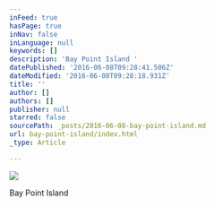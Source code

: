 ```yaml
---
inFeed: true
hasPage: true
inNav: false
inLanguage: null
keywords: []
description: 'Bay Point Island '
datePublished: '2016-06-08T09:28:41.506Z'
dateModified: '2016-06-08T09:28:18.931Z'
title: ''
author: []
authors: []
publisher: null
starred: false
sourcePath: _posts/2016-06-08-bay-point-island.md
url: bay-point-island/index.html
_type: Article

---
```

![](https://the-grid-user-content.s3-us-west-2.amazonaws.com/eb94d7b8-e6e4-463b-9649-f8a5d2a6ef86.jpg)

Bay Point Island